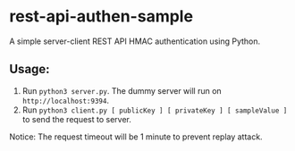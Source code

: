 # rest-api-authen-sample

A simple server-client REST API HMAC authentication using Python.

## Usage:
1. Run `python3 server.py`. The dummy server will run on `http://localhost:9394`.
2. Run `python3 client.py [ publicKey ] [ privateKey ] [ sampleValue ]` to send the request to server.

Notice: The request timeout will be 1 minute to prevent replay attack.
